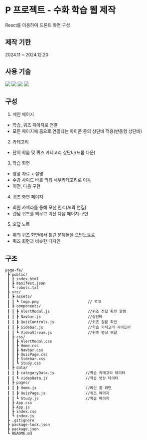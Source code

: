 # P 프로젝트 - 수화 학습 웹 제작
React를 이용하여 프론트 화면 구성

## 제작 기한
2024.11 ~ 2024.12.20

## 사용 기술
<img src="https://img.shields.io/badge/html5-%23E34F26.svg?&style=for-the-badge&logo=html5&logoColor=white" /> <img src="https://img.shields.io/badge/css3-%231572B6.svg?&style=for-the-badge&logo=css3&logoColor=white" /> <img src="https://img.shields.io/badge/javascript-%23F7DF1E.svg?&style=for-the-badge&logo=javascript&logoColor=black" /> <img src="https://img.shields.io/badge/react-%2361DAFB.svg?&style=for-the-badge&logo=react&logoColor=black" />

## 구성
1. 메인 페이지
- 학습, 퀴즈 페이지로 연결
- 모든 페이지에 홈으로 연결되는 아이콘 등의 상단바 적용(반응형 상단바)

2. 카테고리
- 단어 학습 및 퀴즈 카테고리 상단바(드롭 다운)

3. 학습 화면
- 영상 자료 + 설명
- 수강 사이드 바를 띄워 세부카테고리로 이동
- 이전, 다음 구현

4. 퀴즈 화면 페이지
- 회원 카메라를 통해 모션 인식(AI와 연결)
- 랜덤 퀴즈를 띄우고 이전 다음 페이지 구현

5. 오답 노트
- 위의 퀴즈 화면에서 틀린 문제들을 오답노트로
- 퀴즈 화면과 비슷한 디자인

## 구조
```
page-fe/
 ┣ public/
 ┃ ┣ index.html
 ┃ ┣ manifest.json
 ┃ ┗ robots.txt
 ┣ src/
 ┃ ┣ assets/           
 ┃ ┃ ┗ logo.png                      // 로고
 ┃ ┣ components/
 ┃ ┃ ┣ AlertModal.js                 //퀴즈 정답 확인 알람
 ┃ ┃ ┣ Navbar.js                     //상단바
 ┃ ┃ ┣ QuizControls.js               //퀴즈 질문 확인
 ┃ ┃ ┣ Sidebar.js                    //학습 카테고리 사이드바
 ┃ ┃ ┗ VideoStream.js                //퀴즈 영상 모달
 ┃ ┣ css/
 ┃ ┃ ┣ AlertModal.css        
 ┃ ┃ ┣ Home.css
 ┃ ┃ ┣ Navbar.css
 ┃ ┃ ┣ QuizPage.css
 ┃ ┃ ┣ Sidebar.css
 ┃ ┃ ┗ Study.css
 ┃ ┣ data/
 ┃ ┃ ┣ categoryData.js              //학습 카테고리 데이터
 ┃ ┃ ┗ videoData.js                 //학습 영상 데이터
 ┃ ┣ pages/
 ┃ ┃ ┣ Home.js                      //메인 홈 화면
 ┃ ┃ ┣ QuizPage.js                  //퀴즈 페이지
 ┃ ┃ ┗ Study.js                     //학습 페이지
 ┃ ┣ App.css
 ┃ ┣ App.js
 ┃ ┣ index.css
 ┃ ┗ index.js
 ┣ .gitignore
 ┣ package-lock.json
 ┣ package.json
 ┗ README.md
```
